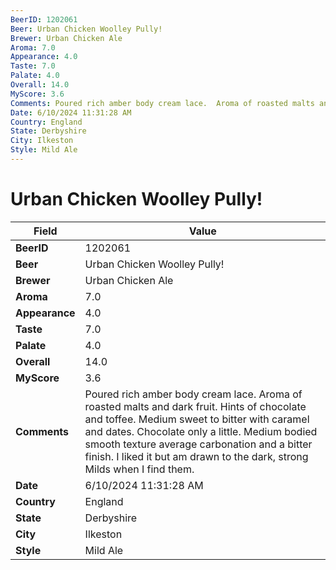 ```yaml
---
BeerID: 1202061
Beer: Urban Chicken Woolley Pully!
Brewer: Urban Chicken Ale
Aroma: 7.0
Appearance: 4.0
Taste: 7.0
Palate: 4.0
Overall: 14.0
MyScore: 3.6
Comments: Poured rich amber body cream lace.  Aroma of roasted malts and dark fruit.  Hints of chocolate and toffee.  Medium sweet to bitter with caramel and dates. Chocolate only a little.  Medium bodied smooth texture average carbonation and a bitter finish.  I liked it but am drawn to the dark, strong Milds when I find them.
Date: 6/10/2024 11:31:28 AM
Country: England
State: Derbyshire
City: Ilkeston
Style: Mild Ale
---
```


# Urban Chicken Woolley Pully!

| Field         | Value |
|---------------|-------|
| **BeerID** | 1202061 |
| **Beer** | Urban Chicken Woolley Pully! |
| **Brewer** | Urban Chicken Ale |
| **Aroma** | 7.0 |
| **Appearance** | 4.0 |
| **Taste** | 7.0 |
| **Palate** | 4.0 |
| **Overall** | 14.0 |
| **MyScore** | 3.6 |
| **Comments** | Poured rich amber body cream lace.  Aroma of roasted malts and dark fruit.  Hints of chocolate and toffee.  Medium sweet to bitter with caramel and dates. Chocolate only a little.  Medium bodied smooth texture average carbonation and a bitter finish.  I liked it but am drawn to the dark, strong Milds when I find them.  |
| **Date** | 6/10/2024 11:31:28 AM |
| **Country** | England |
| **State** | Derbyshire |
| **City** | Ilkeston |
| **Style** | Mild Ale |
